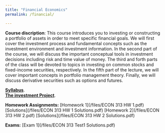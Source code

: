 ```yaml
---
title: "Financial Economics"
permalink: /financial/

---
```


**Course discription**: This course introduces you to investing or constructing a portfolio of assets in order to meet specific financial goals. 
We will first cover the investment process and fundamental concepts such as the investment
environment and investment information. In the second part of the course, we will discuss the important
conceptual tools in investment decisions including risk and time value of money. The third and forth parts
of the class will be devoted to topics in investing on common stocks and fixed-income securities, respectively.
In the fifth part of the lecture, we will cover important concepts in portfolio management theory. Finally,
we will discuss derivative securities such as options and futures.


[**Syllabus**](https://github.com/amirtayebi/amirtayebi.github.io/blob/master/files/ECON313_1_Syllabus.pdf).   
[**The investment Project**](https://github.com/amirtayebi/amirtayebi.github.io/blob/master/files/Project.pdf). 


**Homework Assignments:**
[Homework 1](/files/ECON 313 HW 1.pdf) [Solutions](/files/ECON 313 HW 1 Solutions.pdf)
[Homework 2](/files/ECON 313 HW 2.pdf) [Solutions](/files/ECON 313 HW 2 Solutions.pdf)

**Exams:**
[Exam 1](/files/ECON 313 Test1 Solutions.pdf)
